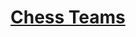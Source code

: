 # [Chess Teams](https://app.codesignal.com/arcade/python-arcade/fumbling-in-functional/z5SJJNMiSFyFDFpZR/)
